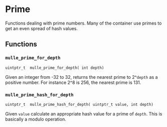 # Prime

Functions dealing with prime numbers. Many of the container use primes to get an even spread of hash values.


## Functions

### `mulle_prime_for_depth`

```
uintptr_t  mulle_prime_for_depth( int depth)
```

Given an integer from -32 to 32, returns the nearest prime to 2^`depth` as a positive number. For instance 2^8 is 256, the nearest prime is 131.


### `mulle_prime_hash_for_depth`

```
uintptr_t  mulle_prime_hash_for_depth( uintptr_t value, int depth)
```

Given `value` calculate an appropriate hash value for a prime of `depth`.  This is basically a modulo operation.




